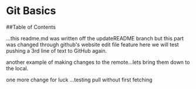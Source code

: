 # Git Basics

##Table of Contents

...this readme.md was written off the updateREADME branch
but this part was changed through github's website edit file feature
here we will test pushing a 3rd line of text to GitHub again.

another example of making changes to the remote...lets bring them down to the local.  

one more change for luck ...testing pull without first fetching
